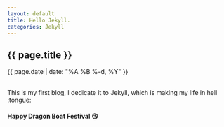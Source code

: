 ```yaml
---
layout: default
title: Hello Jekyll.
categories: Jekyll
---
```

<h2>{{ page.title }}</h2>
<p>{{ page.date | date: "%A %B %-d, %Y" }}</p><br>
This is my first blog, I dedicate it to  Jekyll, which is making my life in hell :tongue:


#### Happy Dragon Boat Festival :kissing_heart:

